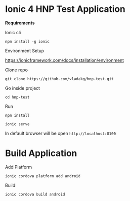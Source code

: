 # Ionic 4 HNP Test Application

**Requirements**

Ionic cli

`npm install -g ionic`

Environment Setup

https://ionicframework.com/docs/installation/environment

Clone repo
 
`git clone https://github.com/vladakg/hnp-test.git`

Go inside project

`cd hnp-test`

Run

`npm install`

`ionic serve`

In default browser will be open `http://localhost:8100`

# Build Application

Add Platform

`ionic cordova platform add android`

Build

`ionic cordova build android`
